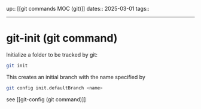 up:: [[git commands MOC (git)]]
dates:: 2025-03-01
tags:: 

---

# git-init (git command)

Initialize a folder to be tracked by git:
```bash
git init
```
This creates an initial branch with the name specified by
```bash
git config init.defaultBranch <name>
```
see [[git-config (git command)]]